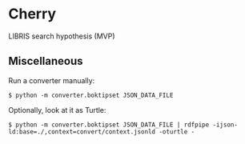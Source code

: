 # Cherry

LIBRIS search hypothesis (MVP)

## Miscellaneous

Run a converter manually:

    $ python -m converter.boktipset JSON_DATA_FILE

Optionally, look at it as Turtle:

    $ python -m converter.boktipset JSON_DATA_FILE | rdfpipe -ijson-ld:base=./,context=convert/context.jsonld -oturtle -

